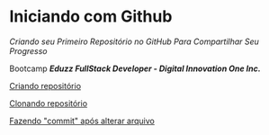 # Iniciando com Github

*Criando seu Primeiro Repositório no GitHub Para Compartilhar Seu Progresso*

Bootcamp ***Eduzz FullStack Developer - Digital Innovation One Inc.***

[Criando repositório](https://github.com/NeiTDutra/dio-git-beginner/blob/main/criandoRepositorio.md)

[Clonando repositório](https://github.com/NeiTDutra/dio-git-beginner/blob/main/clonandoRepositorio.md)

[Fazendo "commit" após alterar arquivo](https://github.com/NeiTDutra/dio-git-beginner/blob/main/alterandoECommitando.md)
